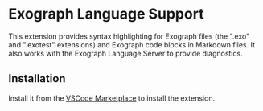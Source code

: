 # Exograph Language Support

This extension provides syntax highlighting for Exograph files (the ".exo" and ".exotest" extensions) and Exograph code blocks in Markdown files. It also works with the Exograph Language Server to provide diagnostics.

## Installation

Install it from the [VSCode Marketplace](https://marketplace.visualstudio.com/items?itemName=exograph.exograph) to install the extension.
